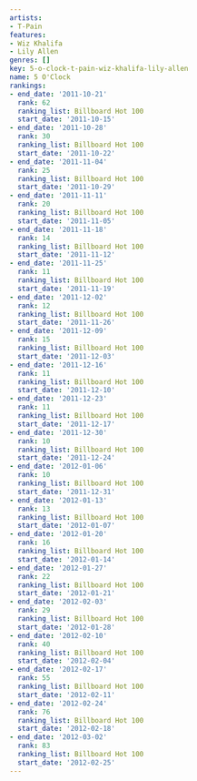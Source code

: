 ```yaml
---
artists:
- T-Pain
features:
- Wiz Khalifa
- Lily Allen
genres: []
key: 5-o-clock-t-pain-wiz-khalifa-lily-allen
name: 5 O'Clock
rankings:
- end_date: '2011-10-21'
  rank: 62
  ranking_list: Billboard Hot 100
  start_date: '2011-10-15'
- end_date: '2011-10-28'
  rank: 30
  ranking_list: Billboard Hot 100
  start_date: '2011-10-22'
- end_date: '2011-11-04'
  rank: 25
  ranking_list: Billboard Hot 100
  start_date: '2011-10-29'
- end_date: '2011-11-11'
  rank: 20
  ranking_list: Billboard Hot 100
  start_date: '2011-11-05'
- end_date: '2011-11-18'
  rank: 14
  ranking_list: Billboard Hot 100
  start_date: '2011-11-12'
- end_date: '2011-11-25'
  rank: 11
  ranking_list: Billboard Hot 100
  start_date: '2011-11-19'
- end_date: '2011-12-02'
  rank: 12
  ranking_list: Billboard Hot 100
  start_date: '2011-11-26'
- end_date: '2011-12-09'
  rank: 15
  ranking_list: Billboard Hot 100
  start_date: '2011-12-03'
- end_date: '2011-12-16'
  rank: 11
  ranking_list: Billboard Hot 100
  start_date: '2011-12-10'
- end_date: '2011-12-23'
  rank: 11
  ranking_list: Billboard Hot 100
  start_date: '2011-12-17'
- end_date: '2011-12-30'
  rank: 10
  ranking_list: Billboard Hot 100
  start_date: '2011-12-24'
- end_date: '2012-01-06'
  rank: 10
  ranking_list: Billboard Hot 100
  start_date: '2011-12-31'
- end_date: '2012-01-13'
  rank: 13
  ranking_list: Billboard Hot 100
  start_date: '2012-01-07'
- end_date: '2012-01-20'
  rank: 16
  ranking_list: Billboard Hot 100
  start_date: '2012-01-14'
- end_date: '2012-01-27'
  rank: 22
  ranking_list: Billboard Hot 100
  start_date: '2012-01-21'
- end_date: '2012-02-03'
  rank: 29
  ranking_list: Billboard Hot 100
  start_date: '2012-01-28'
- end_date: '2012-02-10'
  rank: 40
  ranking_list: Billboard Hot 100
  start_date: '2012-02-04'
- end_date: '2012-02-17'
  rank: 55
  ranking_list: Billboard Hot 100
  start_date: '2012-02-11'
- end_date: '2012-02-24'
  rank: 76
  ranking_list: Billboard Hot 100
  start_date: '2012-02-18'
- end_date: '2012-03-02'
  rank: 83
  ranking_list: Billboard Hot 100
  start_date: '2012-02-25'
---
```


